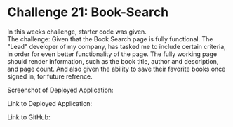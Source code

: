# Challenge 21: Book-Search

In this weeks challenge, starter code was given.  
The challenge:  Given that the Book Search page is fully functional. The "Lead" developer of my company, has tasked me to include certain criteria, in order for even better functionality of the page.
The fully working page should render information, such as the book title, author and description, and page count. And also given the ability to save their favorite books once signed in, for future refrence.

Screenshot of Deployed Application:

Link to Deployed Application:


Link to GitHub: